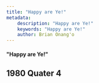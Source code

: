 ```yaml
---
title: "Happy are Ye!"
metadata:
    description: "Happy are Ye!"
    keywords: "Happy are Ye!"
    author: Brian Onang'o
---
```


#### "Happy are Ye!"

## 1980 Quater 4
